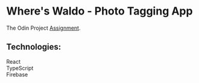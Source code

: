 # Where's Waldo - Photo Tagging App

The Odin Project [Assignment](https://www.theodinproject.com/lessons/node-path-javascript-where-s-waldo-a-photo-tagging-app).

## Technologies:

React\
TypeScript\
Firebase